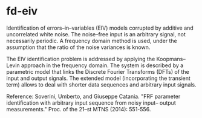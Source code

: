# fd-eiv
Identification of errors–in–variables (EIV) models corrupted by additive and uncorrelated  white  noise. The  noise–free input is  an arbitrary signal, not necessarily periodic. A frequency domain method is used, under the assumption that the ratio of the noise variances is known.

The EIV identification problem is addressed by applying the Koopmans–Levin approach in the frequency domain. The system is described by a parametric model that links the Discrete  Fourier  Transforms  (DFTs) of  the  input  and  output  signals. The extended model (incorporating the transient term) allows to deal with shorter data sequences and arbitrary input signals.

Reference:  Soverini, Umberto, and Giuseppe Catania. "FRF parameter identification with arbitrary input sequence from noisy input–      output measurements." Proc. of the 21–st MTNS (2014): 551-556.
